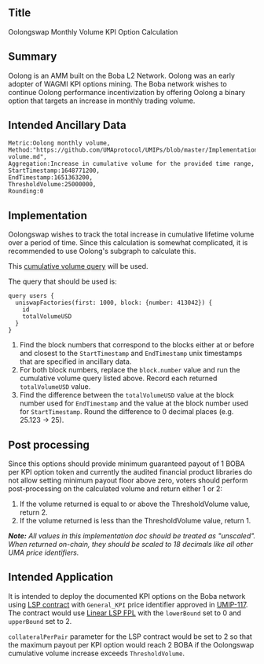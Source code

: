 ## Title

Oolongswap Monthly Volume KPI Option Calculation

## Summary

Oolong is an AMM built on the Boba L2 Network. Oolong was an early adopter of WAGMI KPI options mining. The Boba network wishes to continue Oolong performance incentivization by offering Oolong a binary option that targets an increase in monthly trading volume.

## Intended Ancillary Data

```
Metric:Oolong monthly volume,
Method:"https://github.com/UMAprotocol/UMIPs/blob/master/Implementations/oolongswap-volume.md",
Aggregation:Increase in cumulative volume for the provided time range,
StartTimestamp:1648771200,
EndTimestamp:1651363200,
ThresholdVolume:25000000,
Rounding:0
```

## Implementation

Oolongswap wishes to track the total increase in cumulative lifetime volume over a period of time. Since this calculation is somewhat complicated, it is recommended to use Oolong's subgraph to calculate this.

This [cumulative volume query](https://graph.mainnet.boba.network:8000/subgraphs/name/oolongswap/staging/graphql?operationName=users&query=query%20users%20%7B%0A%20%20uniswapFactories(first%3A%201000%2C%20block%3A%20%7Bnumber%3A%20413042%7D)%20%7B%0A%20%20%20%20id%0A%20%20%20%20totalVolumeUSD%0A%20%20%7D%0A%7D%0A) will be used.

The query that should be used is:

```
query users {
  uniswapFactories(first: 1000, block: {number: 413042}) {
    id
    totalVolumeUSD
  }
}
```

1. Find the block numbers that correspond to the blocks either at or before and closest to the `StartTimestamp` and `EndTimestamp` unix timestamps that are specified in ancillary data.
2. For both block numbers, replace the `block.number` value and run the cumulative volume query listed above. Record each returned `totalVolumeUSD` value.
3. Find the difference between the `totalVolumeUSD` value at the block number used for `EndTimestamp` and the value at the block number used for `StartTimestamp`. Round the difference to 0 decimal places (e.g. 25.123 -> 25).

## Post processing

Since this options should provide minimum guaranteed payout of 1 BOBA per KPI option token and currently the audited financial product libraries do not allow setting minimum payout floor above zero, voters should perform post-processing on the calculated volume and return either 1 or 2:

1. If the volume returned is equal to or above the ThresholdVolume value, return 2.
2. If the volume returned is less than the ThresholdVolume value, return 1.

***Note:** All values in this implementation doc should be treated as "unscaled". When returned on-chain, they should be scaled to 18 decimals like all other UMA price identifiers.*

## Intended Application

It is intended to deploy the documented KPI options on the Boba network using [LSP contract](https://github.com/UMAprotocol/protocol/blob/master/packages/core/contracts/financial-templates/long-short-pair/LongShortPair.sol) with `General_KPI` price identifier approved in [UMIP-117](https://github.com/UMAprotocol/UMIPs/blob/master/UMIPs/umip-117.md). The contract would use [Linear LSP FPL](https://github.com/UMAprotocol/protocol/blob/master/packages/core/contracts/financial-templates/common/financial-product-libraries/long-short-pair-libraries/LinearLongShortPairFinancialProductLibrary.sol) with the `lowerBound` set to 0 and `upperBound` set to 2.

`collateralPerPair` parameter for the LSP contract would be set to 2 so that the maximum payout per KPI option would reach 2 BOBA if the Oolongswap cumulative volume increase exceeds `ThresholdVolume`.